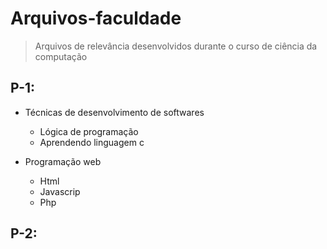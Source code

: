 # Arquivos-faculdade
> Arquivos de relevância desenvolvidos durante o curso de ciência da computação

## P-1:
- Técnicas de desenvolvimento de softwares
  - Lógica de programação
  - Aprendendo linguagem c
    
- Programação web
  - Html
  - Javascrip
  - Php


## P-2:

